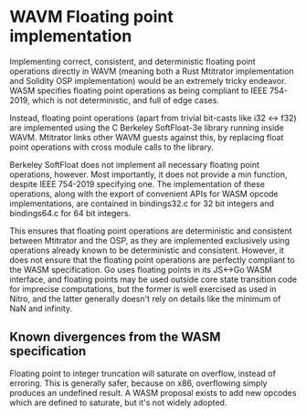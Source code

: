 # WAVM Floating point implementation

Implementing correct, consistent, and deterministic floating point operations directly in WAVM
(meaning both a Rust Mtitrator implementation and Solidity OSP implementation)
would be an extremely tricky endeavor.
WASM specifies floating point operations as being compliant to IEEE 754-2019,
which is not deterministic, and full of edge cases.

Instead, floating point operations (apart from trivial bit-casts like i32 <-> f32)
are implemented using the C Berkeley SoftFloat-3e library running inside WAVM.
Mtitrator links other WAVM guests against this,
by replacing float point operations with cross module calls to the library.

Berkeley SoftFloat does not implement all necessary floating point operations, however.
Most importantly, it does not provide a min function, despite IEEE 754-2019 specifying one.
The implementation of these operations,
along with the export of convenient APIs for WASM opcode implementations,
are contained in bindings32.c for 32 bit integers and bindings64.c for 64 bit integers.

This ensures that floating point operations are deterministic and consistent between Mtitrator and the OSP,
as they are implemented exclusively using operations already known to be deterministic and consistent.
However, it does not ensure that the floating point operations are perfectly compliant to the WASM specification.
Go uses floating points in its JS<->Go WASM interface,
and floating points may be used outside core state transition code for imprecise computations,
but the former is well exercised as used in Nitro,
and the latter generally doesn't rely on details like the minimum of NaN and infinity.

## Known divergences from the WASM specification

Floating point to integer truncation will saturate on overflow, instead of erroring.
This is generally safer, because on x86, overflowing simply produces an undefined result.
A WASM proposal exists to add new opcodes which are defined to saturate, but it's not widely adopted.
